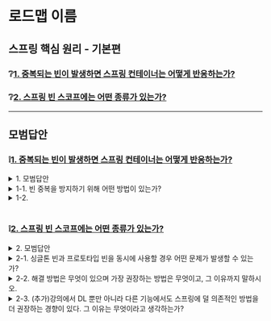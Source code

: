 # 로드맵 이름

## 스프링 핵심 원리 - 기본편  

### ❔[1. 중복되는 빈이 발생하면 스프링 컨테이너는 어떻게 반응하는가?](#❕1)
### ❔[2. 스프링 빈 스코프에는 어떤 종류가 있는가? ](#❕2)

---
## 모범답안

### ❕[1. 중복되는 빈이 발생하면 스프링 컨테이너는 어떻게 반응하는가?](#❔1)

<details> <summary>1. 모범답안</summary> <div markdown="1">  


  ```
  중복된 빈 모두 자동으로 등록된 빈이라면 빈 충돌 오류가 발생한다. 
  그러나, 중복된 빈 중 수동으로 등록된 빈이 있다면 수동 빈이 자동으로 등록된 빈을 오버라이딩한다. 
  ```

  ##### 해설
    자동으로 등록된 빈끼리 중복 시 NoUniqueBeanDefinitionException 이 발생한다. 
    수동으로 등록된 빈과 자동으로 등록된 빈이 중복 시 수동으로 등록된 빈이 자동으로 등록된 빈을 오버라이딩 하고, 경고 로그를 출력한다. 
    

</div> </details>


<details> <summary>1-1. 빈 중복을 방지하기 위해 어떤 방법이 있는가?</summary> <div markdown="1">  


  ```
  1. @Autowired 필드명 매칭 
  2. @Qualifier 로 빈 매칭 
  3. @Primary 로 메인 빈 매칭 
  ```

  ##### 해설

    @Autowired로 타입으로 매칭하고, 타입 매칭이 2개 이상일 경우 이름으로 빈을 매칭할 수 있다. 

    @Qualifier로 빈 이름 외에 추가적인 구분자를 붙여주어 빈을 주입받는 곳과, 빈을 선언하는 곳에서 구분자로 매칭 시켜준다. 이는 빈 이름을 바꿔주는것이 아니다. 

    @Primary 로 주로 사용할 빈을 설정하면 별도의 옵션 없이 빈 주입 시 자동으로 @Primary 가 붙은 빈을 주입받는다.  

</div> </details>



<details> <summary>1-2. </summary> <div markdown="1">  


  ```
  ~~~
  ```

  ##### 해설

    어쩌구저쩌구

</div> </details>

<br>

### ❕[2. 스프링 빈 스코프에는 어떤 종류가 있는가? ](#❔2)

<details> <summary>2. 모범답안</summary> <div markdown="1">  


  ```
  기본적인 빈 스코프에는 싱글톤, 프로토타입이 있으며, 웹 스코프로는 Requst, Session, Application, WebSocket 등이 있습니다. 
  ```

  ##### 해설
    스프링 빈 스코프에는 싱글톤, 프로토타입이 있고, 별도의 설정이 없다면 싱글톤으로 작동한다. 
    
    그 밖에 스프링 웹 사용 시 Request, Session, Application, WebSocket 같은 스코프가 있고, 
    
    스프링 배치 사용 시 Job, Step 같은 스코프가 존재한다. 

    싱글톤 스코프는 스프링 컨테이너 상에서 유일하게 존재하는 빈으로, 의존관계 주입 시 똑같은 빈을 주입하게 된다. 

    프로토타입 빈은 의존관계 주입 시 새로운 빈을 생성하여 주입하므로 생성, 의존관계 주입까지만 스프링 컨테이너에서 관리하고, 

    그 이후는 주입받은 클라이언트 빈에서 관리한다.

</div> </details>


<details> <summary>2-1. 싱글톤 빈과 프로토타입 빈을 동시에 사용할 경우 어떤 문제가 발생할 수 있는가?</summary> <div markdown="1">  


  ```
  예를 들어 프로토타입 빈을 주입받는 클라이언트 빈이 싱글톤일 때 싱글톤 빈은 스프링 컨테이너 생성 시 의존관계가 이미 주입되었습니다. 
  
  해당 싱글톤 빈을 호출해도 싱글톤 빈에서는 이미 주입된 프로토타입 빈을 따로 주입받지 않으므로 프로토타입 빈을 계속 사용하게 됩니다.
  
  결국에 프로토타입 빈으로 선언된 빈은 주입 이후에는 싱글톤 빈처럼 실행되게 됩니다.   
  ```

  ##### 해설
    싱글톤 빈은 스프링 컨테이너 생성 시 의존관계가 주입되어 그 이후로는 변경되는 것이 없다. 
    
    싱글톤 빈에 프로토타입 빈 주입 시 컨테이너 생성 시점에 싱글톤 빈에 프로토타입 빈이 새로 생성되어 주입되는 것 까지는 맞다. 

    그러나 싱글톤 빈은 추가적인 주입을 받지 않으므로 초기에 주입된 프로토타입 빈을 계속 사용하게 되어, 결국에 프로토타입 빈이 싱글톤 빈처럼 작동하게 된다. 

</div> </details>

<details> <summary>2-2. 해결 방법은 무엇이 있으며 가장 권장하는 방법은 무엇이고, 그 이유까지 말하시오. </summary> <div markdown="1">  


  ```
  방법은 아래와 같습니다. 
  1. 스프링 컨테이너에서 의존관계 탐색하여 가져오기 
  2. ObjectProvider(ObjectFactory) 에서 의존관계 탐색하여 가져오기
  3. Provider에서 의존관계 탐색하여 가져오기 
  
  이 중 가장 권장하는 방법은 세번째 방법인 Provider에서 의존관계 탐색하여 가져오기 입니다. 
  
  그 이유는 스프링에 덜 의존적인 JSR-330 자바 표준이기 때문입니다.    
  ```

##### 해설
    1. 스프링 컨테이너에서 의존관계 탐색하여 가져오기
    2. ObjectProvider(ObjectFactory) 에서 의존관계 탐색하여 가져오기
    3. Provider에서 의존관계 탐색하여 가져오기

    스프링 컨테이너에서 의존관계 탐색하여 가져오는 방법은 스프링에 종속적인 코드가 작성되고, 
    이는 과거 EJB의 문제를 담습하는 문제가 발생할 수 있다. 
    또한, 해당 문제를 해결하는 방법은 다른 기능 필요 없이 Dependency Lookup 기능만 필요한데, 
    스프링 컨테이너를 사용하기에는 너무 많은 기능을 가지고 있어 부적절하다. 

    ObjectProvider는 스프링 컨테이너 대신 사용하여 오직 DL만 수행할 수 있는 기능을 제공한다. 
    그러나 이 방법도 스프링에 종속되는 코드가 작성되는 문제는 해결할 수 없다. 

    가장 권장되는 방법은 JSR-330 자바 표준 기능인 Provider를 사용하는 것이다.
    이 기능을 사용하면 스프링에 종속적인 코드가 발생하지 않아, 다른 프레임워크에 이식할 때도 유연하게 이식할 수 있다. 


</div> </details>

<details> <summary> 2-3. (추가)강의에서 DL 뿐만 아니라 다른 기능에서도 스프링에 덜 의존적인 방법을 더 권장하는 경향이 있다. 그 이유는 무엇이라고 생각하는가?</summary> <div markdown="1">  


  ```
  스프링 프레임워크에 덜 의존적인 코드를 짜야 추후에 다른 프레임워크로 변경 시 영향도가 적기 때문입니다. 
  ```

  ##### 해설

    스프링에 덜 의존적인 방법을 권장하는 이유는 스프링 프레임워크에 덜 의존적인 코드를 작성하면 POJO에 더 가까운 코드를 작성할 수 있기 때문이다. 
    
    POJO 는 Plain Old Java Object 를 의미하는데, 사전적인 정의로는 어떠한 라이브러리나 프레임워크에 종속적이지 않은 순수한 Java 객체를 의미한다.

    POJO를 지향하는 이유는 특정 규약이나 특정 환경에 종속되지 않기 위함이다.

    만약 과거 EJB처럼 특정 규약이나 환경에 종속된다면 다른 환경에서 사용 시 호환을 고려해야 하므로 환경 변경 시 코드 변경이 까다로워지고 비즈니스 로직과 기술적인 코드가 섰여 결과적으로는 독립적으로 단위테스트 하기가 힘들어진다.  

    예시를 든다면, SpringFramework의 기능 중 과거에는 많이 쓰였지만, 최근에는 Depreciated 된 기능들이 있다. 

    프레임워크를 꾸준히 버전업 하다보면 Depreciated 된 기능을 걷어내고 대체할 수 있는 기능을 적용해야 하는데, 

    이렇게 된다면 테스트 코드도 다시 짜야하고, 그 과정에서 SOLID 원칙 중 OCP를 위반할 가능성이 높다. 


</div> </details>
